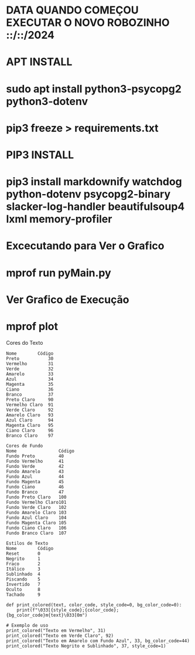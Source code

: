 # DATA QUANDO COMEÇOU EXECUTAR O NOVO ROBOZINHO ::/::/2024
# APT INSTALL
# sudo apt install python3-psycopg2 python3-dotenv
# pip3 freeze > requirements.txt

# PIP3 INSTALL
# pip3 install markdownify watchdog python-dotenv psycopg2-binary slacker-log-handler beautifulsoup4 lxml memory-profiler

# Excecutando para Ver o Grafico
# mprof run pyMain.py

# Ver Grafico de Execução
# mprof plot

Cores do Texto
```
Nome	    Código
Preto	        30
Vermelho	    31
Verde	        32
Amarelo	        33
Azul	        34
Magenta	        35
Ciano	        36
Branco	        37
Preto Claro	    90
Vermelho Claro	91
Verde Claro	    92
Amarelo Claro	93
Azul Claro	    94
Magenta Claro	95
Ciano Claro	    96
Branco Claro	97

Cores de Fundo
Nome	            Código
Fundo Preto	        40
Fundo Vermelho	    41
Fundo Verde	        42
Fundo Amarelo	    43
Fundo Azul	        44
Fundo Magenta	    45
Fundo Ciano	        46
Fundo Branco	    47
Fundo Preto Claro	100
Fundo Vermelho Claro101
Fundo Verde Claro	102
Fundo Amarelo Claro	103
Fundo Azul Claro	104
Fundo Magenta Claro	105
Fundo Ciano Claro	106
Fundo Branco Claro	107

Estilos de Texto
Nome	    Código
Reset	    0
Negrito	    1
Fraco	    2
Itálico	    3
Sublinhado	4
Piscando	5
Invertido	7
Oculto	    8
Tachado	    9

def print_colored(text, color_code, style_code=0, bg_color_code=0):
    print(f"\033[{style_code};{color_code};{bg_color_code}m{text}\033[0m")

# Exemplo de uso
print_colored("Texto em Vermelho", 31)
print_colored("Texto em Verde Claro", 92)
print_colored("Texto em Amarelo com Fundo Azul", 33, bg_color_code=44)
print_colored("Texto Negrito e Sublinhado", 37, style_code=1)
```
